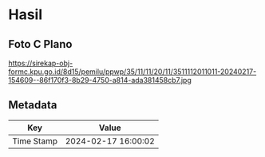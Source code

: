 # Hasil

## Foto C Plano

https://sirekap-obj-formc.kpu.go.id/8d15/pemilu/ppwp/35/11/11/20/11/3511112011011-20240217-154609--86f170f3-8b29-4750-a814-ada381458cb7.jpg


## Metadata

| Key        | Value               |
| ---------- | ------------------- |
| Time Stamp | 2024-02-17 16:00:02 |



